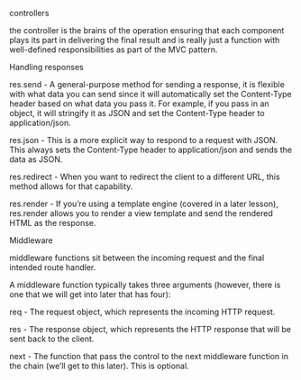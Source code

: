 controllers 

 the controller is the brains of the operation ensuring that each component plays its part in delivering the final result and is really just a function with well-defined responsibilities as part of the MVC pattern.

Handling responses


res.send - A general-purpose method for sending a response, it is flexible with what data you can send since it will automatically set the Content-Type header based on what data you pass it. For example, if you pass in an object, it will stringify it as JSON and set the Content-Type header to application/json.

res.json - This is a more explicit way to respond to a request with JSON. This always sets the Content-Type header to application/json and sends the data as JSON.

res.redirect - When you want to redirect the client to a different URL, this method allows for that capability.

res.render - If you’re using a template engine (covered in a later lesson), res.render allows you to render a view template and send the rendered HTML as the response.

Middleware 

middleware functions sit between the incoming request and the final intended route handler.

A middleware function typically takes three arguments (however, there is one that we will get into later that has four):

req - The request object, which represents the incoming HTTP request.

res - The response object, which represents the HTTP response that will be sent back to the client.

next - The function that pass the control to the next middleware function in the chain (we’ll get to this later). This is optional.


